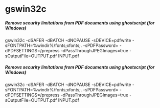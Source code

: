 # gswin32c

##### Remove security limitations from PDF documents using ghostscript (for Windows)

   gswin32c   -dSAFER -dBATCH -dNOPAUSE -sDEVICE=pdfwrite  -sFONTPATH=%windir%/fonts;xfonts;. -sPDFPassword= -dPDFSETTINGS=/prepress -dPassThroughJPEGImages=true -sOutputFile=OUTPUT.pdf  INPUT.pdf

##### Remove security limitations from PDF documents using ghostscript (for Windows)

   gswin32c   -dSAFER -dBATCH -dNOPAUSE -sDEVICE=pdfwrite  -sFONTPATH=%windir%/fonts;xfonts;. -sPDFPassword= -dPDFSETTINGS=/prepress -dPassThroughJPEGImages=true -sOutputFile=OUTPUT.pdf  INPUT.pdf

